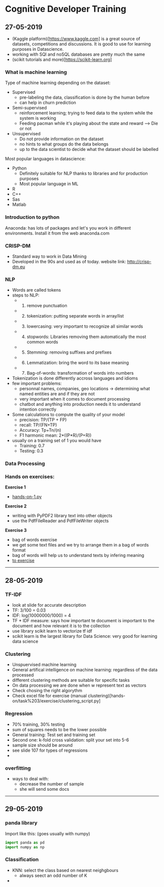 # Cognitive Developer Training

## 27-05-2019
* (Kaggle platform)[https://www.kaggle.com] is a great source of datasets, competitions and discussions. It is good to use for learning purposes in Datascience.
* working with SQl and noSQL databases are pretty much the same
* (scikit tutorials and more)[https://scikit-learn.org]

### What is machine learning
Type of machine learning depending on the dataset:
* Supervised
    * pre-labeling the data, classification is done by the human before
    * can help in churn prediction
* Semi-supervised
    * reinforcement learning; trying to feed data to the system while the system is working
    * Feeding pacman while it's playing about the state and reward --> Die or not
* Unsupervised 
    * Do not provide information on the dataset
    * no hints to what groups do the data belongs
    * up to the data scientist to decide what the dataset should be labelled

Most popular languages in datascience:
* Python
    * Definitely suitable for NLP thanks to libraries and for production purposes
    * Most popular language in ML
* R
* C++
* Sas
* Matlab

### Introduction to python
Anaconda: has lots of packages and let's you work in different environments. Install it from the web anaconda.com

### CRISP-DM
* Standard way to work in Data Mining
* Developed in the 90s and used as of today. website link: http://crisp-dm.eu

### NLP
* Words are called tokens
* steps to NLP:
    * 1) remove punctuation
    * 2) tokenization: putting separate words in array/list
    * 3) lowercasing: very important to recognize all similar words
    * 4) stopwords: Libraries removing them automatically the most common words
    * 5) Stemming: removing suffixes and prefixes
    * 6) Lemmatization: bring the word to its base meaning
    * 7) Bag-of-words: transformation of words into numbers
* Tokenization is done differently accross languages and idioms
* few important problems:
    * personnal names, companies, geo locations -> determining what named entities are and if they are not
    * very important when it comes to document processing
    * chatbot and anything into production needs it to understand intention correctly
* Some calculations to compute the quality of your model
    * precision: TP/(TP + FP)
    * recall: TP/(FN+TP)
    * Accuracy: Tp+Tn/(n)
    * F1 harmonic mean: 2*((P*R)/(P+R))
* usually on a training set of 1 you would have
    * Training: 0.7
    * Testing: 0.3

### Data Processing

### Hands on exercises:

**Exercise 1**
* [hands-on-1.py](hands-on/hands-on-1.py)

**Exercise 2**
* writing with PyPDF2 library text into other objects
* use the PdfFileReader and PdfFileWriter objects

**Exercise 3**
* bag of words exercise
* we get some text files and we try to arrange them in a bag of words format
* bag of words will help us to understand texts by infering meaning
* [to exercise](hands-on/task%202/Bag_of_Words.py)

----

## 28-05-2019

### TF-IDF
* look at slide for accurate description
* TF: 3/100 = 0.03
* IDF: log(10000000/1000) = 4
* TF * IDF measure: says how important te document is important to the document and how relevant it is to the collection
* use library scikit learn to vectorize tf idf
* scikit learn is the largest library for Data Science: very good for learning data science

### Clustering
* Unspuervised machine learning
* General artifical intelligence on machine learning: regardless of the data processed
* different clustering methods are suitable for specific tasks
* On data processing we are done when w represent text as vectors
* Check chosing the right algorythm
* Check excel file for exercise (manual clustering)[hands-on/task%203/exercise/clustering_script.py]

### Regression
* 70% training, 30% testing
* sum of squares needs to be the lower possible
* General training: Test set and training set
* Second one: k-fold cross validation: split your set into 5-6
* sample size should be around 
* see slide 107 for types of regressions
* 

### overfitting
* ways to deal with:
    * decrease the number of sample
    * she will send some docs

----
## 29-05-2019

### panda library

Import like this: (goes usually with numpy)
```python
import panda as pd
import numpy as np
```

### Classification
* KNN: select the class based on nearest neighgbours
    * always seect an odd number of K
* 